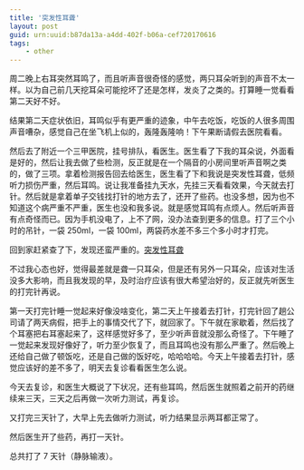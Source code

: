 ```yaml
---
title: '突发性耳聋'
layout: post
guid: urn:uuid:b87da13a-a4dd-402f-b06a-cef720170616
tags:
    - other
---
```


周二晚上右耳突然耳鸣了，而且听声音很奇怪的感觉，两只耳朵听到的声音不太一样。以为自己前几天挖耳朵可能挖坏了还是怎样，发炎了之类的。打算睡一觉看看第二天好不好。

结果第二天症状依旧，耳鸣似乎有更严重的迹象，中午去吃饭，吃饭的人很多周围声音嘈杂，感觉自己在坐飞机上似的，轰隆轰隆响！下午果断请假去医院看看。

然后去了附近一个三甲医院，挂号排队，看医生。医生看了下我的耳朵说，外面看是好的，然后让我去做了些检测，反正就是在一个隔音的小房间里听声音啊之类的，做了三项。拿着检测报告回去给医生，医生看了下和我说是突发性耳聋，低频听力损伤严重，然后耳鸣。说让我准备挂九天水，先挂三天看看效果，今天就去打针。然后就是拿着单子交钱找打针的地方去了，还开了些药。也没多想，因为也不知道这个病严重不严重，医生也没和我多说。就是感觉耳鸣有点烦人。然后听声音有点奇怪而已。因为手机没电了，上不了网，没办法查到更多的信息。打了三个小时的吊针，一袋 250ml，一袋 100ml，两袋药水差不多三个多小时才打完。

回到家赶紧查了下，发现还蛮严重的。[突发性耳聋](http://dxy.com/column/7675)

不过我心态也好，觉得最差就是聋一只耳朵，但是还有另外一只耳朵，应该对生活没多大影响，而且我发现的早，及时治疗应该有很大希望治好的，反正就先听医生的打完针再说。

第一天打完针睡一觉起来好像没啥变化，第二天上午接着去打针，打完针回了趟公司请了两天病假，把手上的事情交代了下，就回家了。下午就在家歇着，然后找了个耳塞把右耳塞起来了，这样感觉好多了，至少听声音就没那么奇怪了。下午睡了一觉起来发现好像好了，听力至少恢复了，而且耳鸣也没有那么严重了。然后晚上还给自己做了顿饭吃，还是自己做的饭好吃，哈哈哈哈。今天上午接着去打针，感觉应该好的差不多了，明天去复诊看看医生怎么说。

今天去复诊，和医生大概说了下状况，还有些耳鸣，然后医生就照着之前开的药继续来三天，三天之后再做一次听力测试，再复诊。

又打完三天针了，大早上先去做听力测试，听力结果显示两耳都正常了。

然后医生开了些药，再打一天针。

总共打了 7 天针（静脉输液）。
